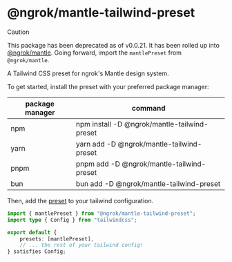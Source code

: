 # @ngrok/mantle-tailwind-preset

> [!CAUTION]
> This package has been deprecated as of v0.0.21. It has been rolled up into [@ngrok/mantle](https://www.npmjs.com/package/@ngrok/mantle).
> Going forward, import the `mantlePreset` from `@ngrok/mantle`.

A Tailwind CSS preset for ngrok's Mantle design system.

To get started, install the preset with your preferred package manager:

| package manager | command                                      |
| --------------- | -------------------------------------------- |
| npm             | npm install -D @ngrok/mantle-tailwind-preset |
| yarn            | yarn add -D @ngrok/mantle-tailwind-preset    |
| pnpm            | pnpm add -D @ngrok/mantle-tailwind-preset    |
| bun             | bun add -D @ngrok/mantle-tailwind-preset     |

Then, add the [preset](https://tailwindcss.com/docs/presets) to your tailwind configuration.

```ts
import { mantlePreset } from "@ngrok/mantle-tailwind-preset";
import type { Config } from "tailwindcss";

export default {
	presets: [mantlePreset],
	// ... the rest of your tailwind config!
} satisfies Config;
```
